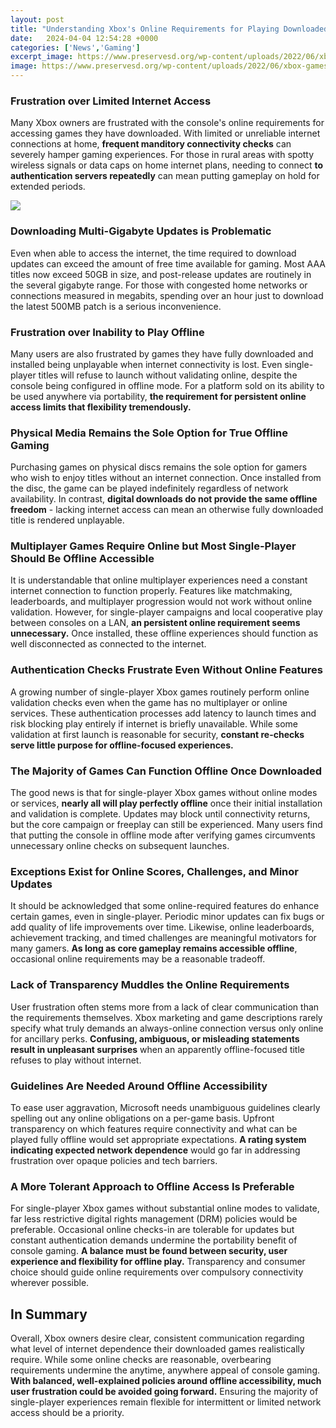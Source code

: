 ```yaml
---
layout: post
title: "Understanding Xbox's Online Requirements for Playing Downloaded Games"
date:   2024-04-04 12:54:28 +0000
categories: ['News','Gaming']
excerpt_image: https://www.preservesd.org/wp-content/uploads/2022/06/xbox-games.png
image: https://www.preservesd.org/wp-content/uploads/2022/06/xbox-games.png
---
```


### Frustration over Limited Internet Access 
Many Xbox owners are frustrated with the console's online requirements for accessing games they have downloaded. With limited or unreliable internet connections at home, **frequent manditory connectivity checks** can severely hamper gaming experiences. For those in rural areas with spotty wireless signals or data caps on home internet plans, needing to connect **to authentication servers repeatedly** can mean putting gameplay on hold for extended periods. 

![](https://www.preservesd.org/wp-content/uploads/2022/06/xbox-games.png)
### Downloading Multi-Gigabyte Updates is Problematic
Even when able to access the internet, the time required to download updates can exceed the amount of free time available for gaming. Most AAA titles now exceed 50GB in size, and post-release updates are routinely in the several gigabyte range. For those with congested home networks or connections measured in megabits, spending over an hour just to download the latest 500MB patch is a serious inconvenience. 
### Frustration over Inability to Play Offline
Many users are also frustrated by games they have fully downloaded and installed being unplayable when internet connectivity is lost. Even single-player titles will refuse to launch without validating online, despite the console being configured in offline mode. For a platform sold on its ability to be used anywhere via portability, **the requirement for persistent online access limits that flexibility tremendously.**
### Physical Media Remains the Sole Option for True Offline Gaming
Purchasing games on physical discs remains the sole option for gamers who wish to enjoy titles without an internet connection. Once installed from the disc, the game can be played indefinitely regardless of network availability. In contrast, **digital downloads do not provide the same offline freedom** - lacking internet access can mean an otherwise fully downloaded title is rendered unplayable. 
### Multiplayer Games Require Online but Most Single-Player Should Be Offline Accessible
It is understandable that online multiplayer experiences need a constant internet connection to function properly. Features like matchmaking, leaderboards, and multiplayer progression would not work without online validation. However, for single-player campaigns and local cooperative play between consoles on a LAN, **an persistent online requirement seems unnecessary.** Once installed, these offline experiences should function as well disconnected as connected to the internet.
### Authentication Checks Frustrate Even Without Online Features 
A growing number of single-player Xbox games routinely perform online validation checks even when the game has no multiplayer or online services. These authentication processes add latency to launch times and risk blocking play entirely if internet is briefly unavailable. While some validation at first launch is reasonable for security, **constant re-checks serve little purpose for offline-focused experiences.** 
### The Majority of Games Can Function Offline Once Downloaded
The good news is that for single-player Xbox games without online modes or services, **nearly all will play perfectly offline** once their initial installation and validation is complete. Updates may block until connectivity returns, but the core campaign or freeplay can still be experienced. Many users find that putting the console in offline mode after verifying games circumvents unnecessary online checks on subsequent launches.
### Exceptions Exist for Online Scores, Challenges, and Minor Updates 
It should be acknowledged that some online-required features do enhance certain games, even in single-player. Periodic minor updates can fix bugs or add quality of life improvements over time. Likewise, online leaderboards, achievement tracking, and timed challenges are meaningful motivators for many gamers. **As long as core gameplay remains accessible offline**, occasional online requirements may be a reasonable tradeoff. 
### Lack of Transparency Muddles the Online Requirements 
User frustration often stems more from a lack of clear communication than the requirements themselves. Xbox marketing and game descriptions rarely specify what truly demands an always-online connection versus only online for ancillary perks. **Confusing, ambiguous, or misleading statements result in unpleasant surprises** when an apparently offline-focused title refuses to play without internet. 
### Guidelines Are Needed Around Offline Accessibility
To ease user aggravation, Microsoft needs unambiguous guidelines clearly spelling out any online obligations on a per-game basis. Upfront transparency on which features require connectivity and what can be played fully offline would set appropriate expectations. **A rating system indicating expected network dependence** would go far in addressing frustration over opaque policies and tech barriers.
### A More Tolerant Approach to Offline Access Is Preferable  
For single-player Xbox games without substantial online modes to validate, far less restrictive digital rights management (DRM) policies would be preferable. Occasional online checks-in are tolerable for updates but constant authentication demands undermine the portability benefit of console gaming. **A balance must be found between security, user experience and flexibility for offline play.** Transparency and consumer choice should guide online requirements over compulsory connectivity wherever possible.
## In Summary
Overall, Xbox owners desire clear, consistent communication regarding what level of internet dependence their downloaded games realistically require. While some online checks are reasonable, overbearing requirements undermine the anytime, anywhere appeal of console gaming. **With balanced, well-explained policies around offline accessibility, much user frustration could be avoided going forward.** Ensuring the majority of single-player experiences remain flexible for intermittent or limited network access should be a priority.
